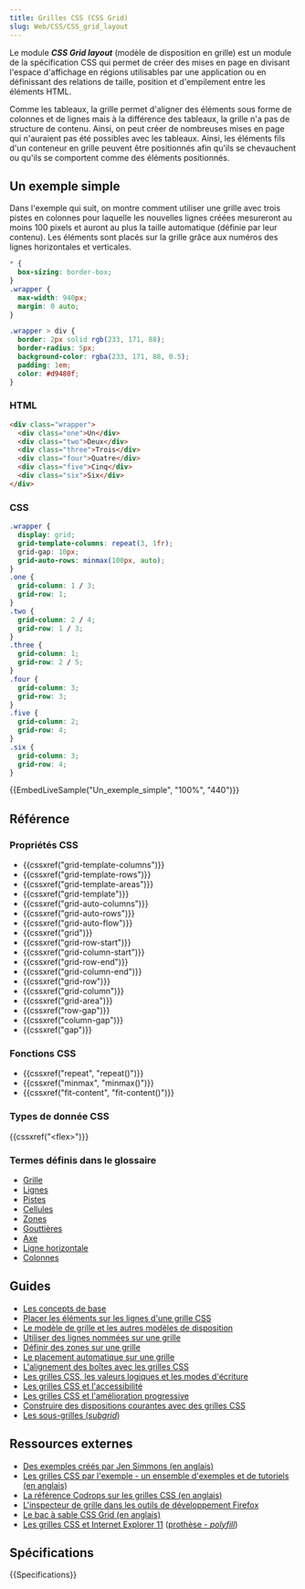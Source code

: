 ```yaml
---
title: Grilles CSS (CSS Grid)
slug: Web/CSS/CSS_grid_layout
---
```


Le module **_CSS Grid layout_** (modèle de disposition en grille) est un module de la spécification CSS qui permet de créer des mises en page en divisant l'espace d'affichage en régions utilisables par une application ou en définissant des relations de taille, position et d'empilement entre les éléments HTML.

Comme les tableaux, la grille permet d'aligner des éléments sous forme de colonnes et de lignes mais à la différence des tableaux, la grille n'a pas de structure de contenu. Ainsi, on peut créer de nombreuses mises en page qui n'auraient pas été possibles avec les tableaux. Ainsi, les éléments fils d'un conteneur en grille peuvent être positionnés afin qu'ils se chevauchent ou qu'ils se comportent comme des éléments positionnés.

## Un exemple simple

Dans l'exemple qui suit, on montre comment utiliser une grille avec trois pistes en colonnes pour laquelle les nouvelles lignes créées mesureront au moins 100 pixels et auront au plus la taille automatique (définie par leur contenu). Les éléments sont placés sur la grille grâce aux numéros des lignes horizontales et verticales.

```css hidden
* {
  box-sizing: border-box;
}
.wrapper {
  max-width: 940px;
  margin: 0 auto;
}

.wrapper > div {
  border: 2px solid rgb(233, 171, 88);
  border-radius: 5px;
  background-color: rgba(233, 171, 88, 0.5);
  padding: 1em;
  color: #d9480f;
}
```

### HTML

```html
<div class="wrapper">
  <div class="one">Un</div>
  <div class="two">Deux</div>
  <div class="three">Trois</div>
  <div class="four">Quatre</div>
  <div class="five">Cinq</div>
  <div class="six">Six</div>
</div>
```

### CSS

```css
.wrapper {
  display: grid;
  grid-template-columns: repeat(3, 1fr);
  grid-gap: 10px;
  grid-auto-rows: minmax(100px, auto);
}
.one {
  grid-column: 1 / 3;
  grid-row: 1;
}
.two {
  grid-column: 2 / 4;
  grid-row: 1 / 3;
}
.three {
  grid-column: 1;
  grid-row: 2 / 5;
}
.four {
  grid-column: 3;
  grid-row: 3;
}
.five {
  grid-column: 2;
  grid-row: 4;
}
.six {
  grid-column: 3;
  grid-row: 4;
}
```

{{EmbedLiveSample("Un_exemple_simple", "100%", "440")}}

## Référence

### Propriétés CSS

- {{cssxref("grid-template-columns")}}
- {{cssxref("grid-template-rows")}}
- {{cssxref("grid-template-areas")}}
- {{cssxref("grid-template")}}
- {{cssxref("grid-auto-columns")}}
- {{cssxref("grid-auto-rows")}}
- {{cssxref("grid-auto-flow")}}
- {{cssxref("grid")}}
- {{cssxref("grid-row-start")}}
- {{cssxref("grid-column-start")}}
- {{cssxref("grid-row-end")}}
- {{cssxref("grid-column-end")}}
- {{cssxref("grid-row")}}
- {{cssxref("grid-column")}}
- {{cssxref("grid-area")}}
- {{cssxref("row-gap")}}
- {{cssxref("column-gap")}}
- {{cssxref("gap")}}

### Fonctions CSS

- {{cssxref("repeat", "repeat()")}}
- {{cssxref("minmax", "minmax()")}}
- {{cssxref("fit-content", "fit-content()")}}

### Types de donnée CSS

{{cssxref("&lt;flex&gt;")}}

### Termes définis dans le glossaire

- [Grille](/fr/docs/Glossary/Grid)
- [Lignes](/fr/docs/Glossaire/Grid_Lines)
- [Pistes](/fr/docs/Glossaire/Grid_Tracks)
- [Cellules](/fr/docs/Glossaire/Grid_Cell)
- [Zones](/fr/docs/Glossaire/Grid_Areas)
- [Gouttières](/fr/docs/Glossary/Gutters)
- [Axe](/fr/docs/Glossaire/Grid_Axis)
- [Ligne horizontale](/fr/docs/Glossaire/Grid_Rows)
- [Colonnes](/fr/docs/Glossaire/Grid_Column)

## Guides

- [Les concepts de base](/fr/docs/Web/CSS/CSS_grid_layout/Basic_concepts_of_grid_layout)
- [Placer les éléments sur les lignes d'une grille CSS](/fr/docs/Web/CSS/CSS_grid_layout/Grid_layout_using_line-based_placement)
- [Le modèle de grille et les autres modèles de disposition](/fr/docs/Web/CSS/CSS_grid_layout/Relationship_of_grid_layout_with_other_layout_methods)
- [Utiliser des lignes nommées sur une grille](/fr/docs/Web/CSS/CSS_grid_layout/Grid_layout_using_named_grid_lines)
- [Définir des zones sur une grille](/fr/docs/Web/CSS/CSS_grid_layout/Grid_template_areas)
- [Le placement automatique sur une grille](/fr/docs/Web/CSS/CSS_grid_layout/Auto-placement_in_grid_layout)
- [L'alignement des boîtes avec les grilles CSS](/fr/docs/Web/CSS/CSS_grid_layout/Box_alignment_in_grid_layout)
- [Les grilles CSS, les valeurs logiques et les modes d'écriture](/fr/docs/Web/CSS/CSS_grid_layout/Grids_logical_values_and_writing_modes)
- [Les grilles CSS et l'accessibilité](/fr/docs/Web/CSS/CSS_grid_layout/Grid_layout_and_accessibility)
- [Les grilles CSS et l'amélioration progressive](/fr/docs/Web/CSS/CSS_grid_layout)
- [Construire des dispositions courantes avec des grilles CSS](/fr/docs/Web/CSS/CSS_grid_layout/Realizing_common_layouts_using_grids)
- [Les sous-grilles (_subgrid_)](/fr/docs/Web/CSS/CSS_grid_layout/Subgrid)

## Ressources externes

- [Des exemples créés par Jen Simmons (en anglais)](https://labs.jensimmons.com/)
- [Les grilles CSS par l'exemple - un ensemble d'exemples et de tutoriels (en anglais)](https://gridbyexample.com/)
- [La référence Codrops sur les grilles CSS (en anglais)](https://tympanus.net/codrops/css_reference/grid/)
- [L'inspecteur de grille dans les outils de développement Firefox](https://firefox-source-docs.mozilla.org/devtools-user/page_inspector/how_to/examine_grid_layouts/index.html)
- [Le bac à sable CSS Grid (en anglais)](https://mozilladevelopers.github.io/playground/)
- [Les grilles CSS et Internet Explorer 11](https://tomrothe.de/posts/css_grid_and_ie11.html) ([prothèse - _polyfill_](https://github.com/motine/css_grid_annotator))

## Spécifications

{{Specifications}}
